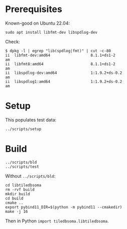 # Prerequisites

Known-good on Ubuntu 22.04:

```
sudo apt install libfmt-dev libspdlog-dev
```

Check:

```
$ dpkg -l | egrep "lib(spdlog|fmt)" | cut -c-80
ii  libfmt-dev:amd64                  8.1.1+ds1-2                             am
ii  libfmt8:amd64                     8.1.1+ds1-2                             am
ii  libspdlog-dev:amd64               1:1.9.2+ds-0.2                          am
ii  libspdlog1:amd64                  1:1.9.2+ds-0.2                          am
```

# Setup

This populates test data:

```
../scripts/setup
```

# Build

```
../scripts/bld
../scripts/test
```

Without `../scripts/bld`:

```
cd libtiledbsoma
rm -rvf build
mkdir build
cd build
cmake ..
export pybind11_DIR=$(python -m pybind11 --cmakedir)
make -j 16
```

Then in Python `import tiledbsoma.libtiledbsoma`.
